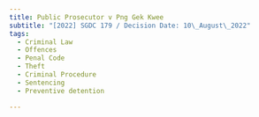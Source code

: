 ```yaml
---
title: Public Prosecutor v Png Gek Kwee
subtitle: "[2022] SGDC 179 / Decision Date: 10\_August\_2022"
tags:
  - Criminal Law
  - Offences
  - Penal Code
  - Theft
  - Criminal Procedure
  - Sentencing
  - Preventive detention

---
```

